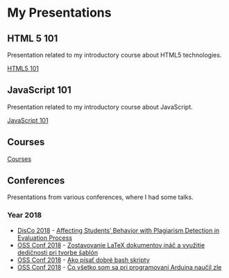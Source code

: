 # My Presentations

## HTML 5 101

Presentation related to my introductory course about HTML5 technologies.

[HTML5 101](https://bletvaska.github.io/html5.101/index.html)


## JavaScript 101

Presentation related to my introductory course about JavaScript.

[JavaScript 101](https://bletvaska.github.io/javascript.101/index.html)

## Courses

[Courses](https://bletvaska.github.io/courses/)



## Conferences

Presentations from various conferences, where I had some talks.

### Year 2018

* [DisCo 2018](http://disconference.eu/) - [Affecting Students’ Behavior with Plagiarism Detection in Evaluation Process](http://bit.ly/2KkkwaK)
* [OSS Conf 2018](http://ossconf.soit.sk/) - [Zostavovanie LaTeX dokumentov ináč a využitie dedičnosti pri tvorbe šablón](http://bit.ly/2yYoDrA)
* [OSS Conf 2018](http://ossconf.soit.sk/) - [Ako písať dobré bash skripty](http://bit.ly/2tWEK3e)
* [OSS Conf 2018](http://ossconf.soit.sk/) - [Čo všetko som sa pri programovaní Arduina naučil zle](http://bit.ly/2u1sPBh)
